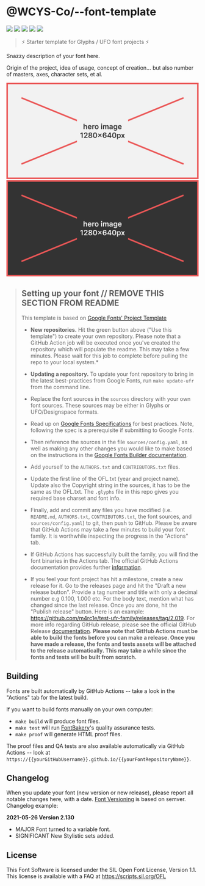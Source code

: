 # @WCYS-Co/--font-template

[![][Fontbakery]](https://wcys-co.github.io/--font-template/fontbakery/fontbakery-report.html)
[![][Universal]](https://wcys-co.github.io/--font-template/fontbakery/fontbakery-report.html)
[![][GF Profile]](https://wcys-co.github.io/--font-template/fontbakery/fontbakery-report.html)
[![][Outline Correctness]](https://wcys-co.github.io/--font-template/fontbakery/fontbakery-report.html)
[![][Shaping]](https://wcys-co.github.io/--font-template/fontbakery/fontbakery-report.html)

[Fontbakery]: https://img.shields.io/endpoint?url=https%3A%2F%2Fraw.githubusercontent.com%2Fwcys-co%2F--font-template%2Fgh-pages%2Fbadges%2Foverall.json
[GF Profile]: https://img.shields.io/endpoint?url=https%3A%2F%2Fraw.githubusercontent.com%2Fwcys-co%2F--font-template%2Fgh-pages%2Fbadges%2FGoogleFonts.json
[Outline Correctness]: https://img.shields.io/endpoint?url=https%3A%2F%2Fraw.githubusercontent.com%2Fwcys-co%2F--font-template%2Fgh-pages%2Fbadges%2FOutlineCorrectnessChecks.json
[Shaping]: https://img.shields.io/endpoint?url=https%3A%2F%2Fraw.githubusercontent.com%2Fwcys-co%2F--font-template%2Fgh-pages%2Fbadges%2FShapingChecks.json
[Universal]: https://img.shields.io/endpoint?url=https%3A%2F%2Fraw.githubusercontent.com%2Fwcys-co%2F--font-template%2Fgh-pages%2Fbadges%2FUniversal.json

> ⚡️ Starter template for Glyphs / UFO font projects ⚡️
<!-- REMOVE ANY QUOTED TEXT -->

Snazzy description of your font here. 

Origin of the project, idea of usage, concept of creation… but also number of masters, axes, character sets, et al.

![Sample Image](documentation/hero-light.svg#gh-light-mode-only)
![Sample Image](documentation/hero-dark.svg#gh-dark-mode-only)

> ## Setting up your font // REMOVE THIS SECTION FROM README
>
> This template is based on [Google Fonts' Project Template](https://github.com/googlefonts/googlefonts-project-template)
> 
> * **New repositories.** Hit the green button above ("Use this template") to create your own repository. Please note that a GitHub Action job will be executed once you've created the repository which will populate the readme. This may take a few minutes. Please wait for this job to complete before pulling the repo to your local system.*
> 
> * **Updating a repository.** To update your font repository to bring in the latest best-practices from Google Fonts, run `make update-ufr` from the command line.
> 
> * Replace the font sources in the `sources` directory with your own font sources. These sources may be either in Glyphs or UFO/Designspace formats.
> 
> * Read up on [Google Fonts Specifications](https://github.com/googlefonts/gf-docs/tree/main/Spec) for best practices. Note, following the spec is a prerequisite if submitting to Google Fonts. 
> 
> * Then reference the sources in the file `sources/config.yaml`, as well as making any other changes you would like to make based on the instructions in the [Google Fonts Builder documentation](https://github.com/googlefonts/gftools/blob/main/Lib/gftools/builder/__init__.py).
> 
> * Add yourself to the `AUTHORS.txt` and `CONTRIBUTORS.txt` files.
> 
> * Update the first line of the OFL.txt (year and project name). Update also the Copyright string in the sources, it has to be the same as the OFL.txt. The `.glyphs` file in this repo gives you required base charset and font info.
> 
> * Finally, add and commit any files you have modified (i.e. `README.md`, `AUTHORS.txt`, `CONTRIBUTORS.txt`, the font sources, and `sources/config.yaml`) to git, then push to GitHub. Please be aware that GitHub Actions may take a few minutes to build your font family. It is worthwhile inspecting the progress in the "Actions" tab.
> 
> * If GitHub Actions has successfully built the family, you will find the font binaries in the Actions tab. The official GitHub Actions documentation provides further [information](https://docs.github.com/en/actions/managing-workflow-runs/downloading-workflow-artifacts).
> 
> * If you feel your font project has hit a milestone, create a new release for it. Go to the releases page and hit the "Draft a new release button". Provide a tag number and title with only a decimal number e.g 0.100, 1.000 etc. For the body text, mention what has changed since the last release. Once you are done, hit the "Publish release" button. Here is an example: https://github.com/m4rc1e/test-ufr-family/releases/tag/2.019. For more info regarding GitHub release, please see the official GitHub Release [documentation](https://docs.github.com/en/repositories/releasing-projects-on-github/managing-releases-in-a-repository). **Please note that GitHub Actions must be able to build the fonts before you can make a release. Once you have made a release, the fonts and tests assets will be attached to the release automatically. This may take a while since the fonts and tests will be built from scratch.**

## Building

Fonts are built automatically by GitHub Actions -- take a look in the "Actions" tab for the latest build.

If you want to build fonts manually on your own computer:

* `make build` will produce font files.
* `make test` will run [FontBakery](https://github.com/googlefonts/fontbakery)'s quality assurance tests.
* `make proof` will generate HTML proof files.

The proof files and QA tests are also available automatically via GitHub Actions -- look at `https://{{yourGitHubUsername}}.github.io/{{yourFontRepositoryName}}`.

## Changelog

When you update your font (new version or new release), please report all notable changes here, with a date.
[Font Versioning](https://github.com/googlefonts/gf-docs/tree/main/Spec#font-versioning) is based on semver. 
Changelog example:

**2021-05-26 Version 2.130**
- MAJOR Font turned to a variable font.
- SIGNIFICANT New Stylistic sets added.

## License

This Font Software is licensed under the SIL Open Font License, Version 1.1.
This license is available with a FAQ at
https://scripts.sil.org/OFL
